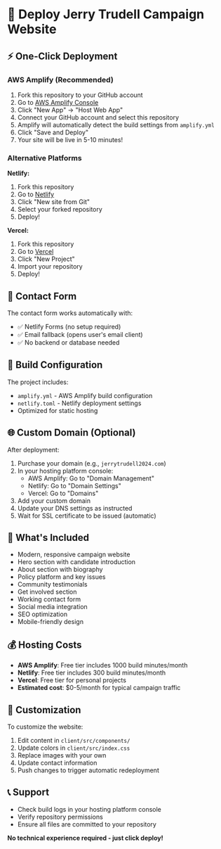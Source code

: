 # 🚀 Deploy Jerry Trudell Campaign Website

## ⚡ One-Click Deployment

### AWS Amplify (Recommended)
1. Fork this repository to your GitHub account
2. Go to [AWS Amplify Console](https://console.aws.amazon.com/amplify/)
3. Click "New App" → "Host Web App"
4. Connect your GitHub account and select this repository
5. Amplify will automatically detect the build settings from `amplify.yml`
6. Click "Save and Deploy"
7. Your site will be live in 5-10 minutes!

### Alternative Platforms

**Netlify:**
1. Fork this repository
2. Go to [Netlify](https://app.netlify.com/)
3. Click "New site from Git"
4. Select your forked repository
5. Deploy!

**Vercel:**
1. Fork this repository
2. Go to [Vercel](https://vercel.com/)
3. Click "New Project"
4. Import your repository
5. Deploy!

## 📧 Contact Form

The contact form works automatically with:
- ✅ Netlify Forms (no setup required)
- ✅ Email fallback (opens user's email client)
- ✅ No backend or database needed

## 🔧 Build Configuration

The project includes:
- `amplify.yml` - AWS Amplify build configuration
- `netlify.toml` - Netlify deployment settings
- Optimized for static hosting

## 🌐 Custom Domain (Optional)

After deployment:
1. Purchase your domain (e.g., `jerrytrudell2024.com`)
2. In your hosting platform console:
   - AWS Amplify: Go to "Domain Management"
   - Netlify: Go to "Domain Settings"
   - Vercel: Go to "Domains"
3. Add your custom domain
4. Update your DNS settings as instructed
5. Wait for SSL certificate to be issued (automatic)

## 📱 What's Included

- Modern, responsive campaign website
- Hero section with candidate introduction
- About section with biography
- Policy platform and key issues
- Community testimonials
- Get involved section
- Working contact form
- Social media integration
- SEO optimization
- Mobile-friendly design

## 💰 Hosting Costs

- **AWS Amplify**: Free tier includes 1000 build minutes/month
- **Netlify**: Free tier includes 300 build minutes/month
- **Vercel**: Free tier for personal projects
- **Estimated cost**: $0-5/month for typical campaign traffic

## 🎨 Customization

To customize the website:
1. Edit content in `client/src/components/`
2. Update colors in `client/src/index.css`
3. Replace images with your own
4. Update contact information
5. Push changes to trigger automatic redeployment

## 📞 Support

- Check build logs in your hosting platform console
- Verify repository permissions
- Ensure all files are committed to your repository

**No technical experience required - just click deploy!**